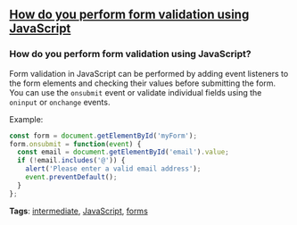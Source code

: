 ## [How do you perform form validation using JavaScript](#how-do-you-perform-form-validation-using-javascript)

### How do you perform form validation using JavaScript?

Form validation in JavaScript can be performed by adding event listeners to the form elements and checking their values before submitting the form. You can use the `onsubmit` event or validate individual fields using the `oninput` or `onchange` events.

Example:

```javascript
const form = document.getElementById('myForm');
form.onsubmit = function(event) {
  const email = document.getElementById('email').value;
  if (!email.includes('@')) {
    alert('Please enter a valid email address');
    event.preventDefault();
  }
};
```

**Tags**: [intermediate](./level/intermediate), [JavaScript](./theme/javascript), [forms](./theme/forms)


